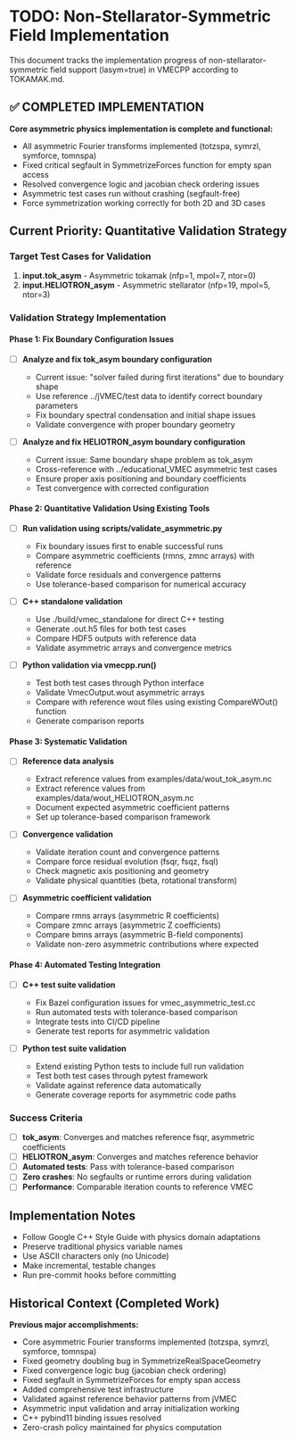 # TODO: Non-Stellarator-Symmetric Field Implementation

This document tracks the implementation progress of non-stellarator-symmetric field support (lasym=true) in VMECPP according to TOKAMAK.md.

## ✅ COMPLETED IMPLEMENTATION

**Core asymmetric physics implementation is complete and functional:**
- All asymmetric Fourier transforms implemented (totzspa, symrzl, symforce, tomnspa)
- Fixed critical segfault in SymmetrizeForces function for empty span access
- Resolved convergence logic and jacobian check ordering issues
- Asymmetric test cases run without crashing (segfault-free)
- Force symmetrization working correctly for both 2D and 3D cases

## Current Priority: Quantitative Validation Strategy

### Target Test Cases for Validation
1. **input.tok_asym** - Asymmetric tokamak (nfp=1, mpol=7, ntor=0)
2. **input.HELIOTRON_asym** - Asymmetric stellarator (nfp=19, mpol=5, ntor=3)

### Validation Strategy Implementation

#### Phase 1: Fix Boundary Configuration Issues
- [ ] **Analyze and fix tok_asym boundary configuration**
  - Current issue: "solver failed during first iterations" due to boundary shape
  - Use reference ../jVMEC/test data to identify correct boundary parameters
  - Fix boundary spectral condensation and initial shape issues
  - Validate convergence with proper boundary geometry

- [ ] **Analyze and fix HELIOTRON_asym boundary configuration**
  - Current issue: Same boundary shape problem as tok_asym
  - Cross-reference with ../educational_VMEC asymmetric test cases
  - Ensure proper axis positioning and boundary coefficients
  - Test convergence with corrected configuration

#### Phase 2: Quantitative Validation Using Existing Tools
- [ ] **Run validation using scripts/validate_asymmetric.py**
  - Fix boundary issues first to enable successful runs
  - Compare asymmetric coefficients (rmns, zmnc arrays) with reference
  - Validate force residuals and convergence patterns
  - Use tolerance-based comparison for numerical accuracy

- [ ] **C++ standalone validation**
  - Use ./build/vmec_standalone for direct C++ testing
  - Generate .out.h5 files for both test cases
  - Compare HDF5 outputs with reference data
  - Validate asymmetric arrays and convergence metrics

- [ ] **Python validation via vmecpp.run()**
  - Test both test cases through Python interface
  - Validate VmecOutput.wout asymmetric arrays
  - Compare with reference wout files using existing CompareWOut() function
  - Generate comparison reports

#### Phase 3: Systematic Validation
- [ ] **Reference data analysis**
  - Extract reference values from examples/data/wout_tok_asym.nc
  - Extract reference values from examples/data/wout_HELIOTRON_asym.nc
  - Document expected asymmetric coefficient patterns
  - Set up tolerance-based comparison framework

- [ ] **Convergence validation**
  - Validate iteration count and convergence patterns
  - Compare force residual evolution (fsqr, fsqz, fsql)
  - Check magnetic axis positioning and geometry
  - Validate physical quantities (beta, rotational transform)

- [ ] **Asymmetric coefficient validation**
  - Compare rmns arrays (asymmetric R coefficients)
  - Compare zmnc arrays (asymmetric Z coefficients)
  - Compare bmns arrays (asymmetric B-field components)
  - Validate non-zero asymmetric contributions where expected

#### Phase 4: Automated Testing Integration
- [ ] **C++ test suite validation**
  - Fix Bazel configuration issues for vmec_asymmetric_test.cc
  - Run automated tests with tolerance-based comparison
  - Integrate tests into CI/CD pipeline
  - Generate test reports for asymmetric validation

- [ ] **Python test suite validation**
  - Extend existing Python tests to include full run validation
  - Test both test cases through pytest framework
  - Validate against reference data automatically
  - Generate coverage reports for asymmetric code paths

### Success Criteria
- [ ] **tok_asym**: Converges and matches reference fsqr, asymmetric coefficients
- [ ] **HELIOTRON_asym**: Converges and matches reference behavior
- [ ] **Automated tests**: Pass with tolerance-based comparison
- [ ] **Zero crashes**: No segfaults or runtime errors during validation
- [ ] **Performance**: Comparable iteration counts to reference VMEC

## Implementation Notes

- Follow Google C++ Style Guide with physics domain adaptations
- Preserve traditional physics variable names
- Use ASCII characters only (no Unicode)
- Make incremental, testable changes
- Run pre-commit hooks before committing

## Historical Context (Completed Work)

**Previous major accomplishments:**
- Core asymmetric Fourier transforms implemented (totzspa, symrzl, symforce, tomnspa)
- Fixed geometry doubling bug in SymmetrizeRealSpaceGeometry
- Fixed convergence logic bug (jacobian check ordering)
- Fixed segfault in SymmetrizeForces for empty span access
- Added comprehensive test infrastructure
- Validated against reference behavior patterns from jVMEC
- Asymmetric input validation and array initialization working
- C++ pybind11 binding issues resolved
- Zero-crash policy maintained for physics computation